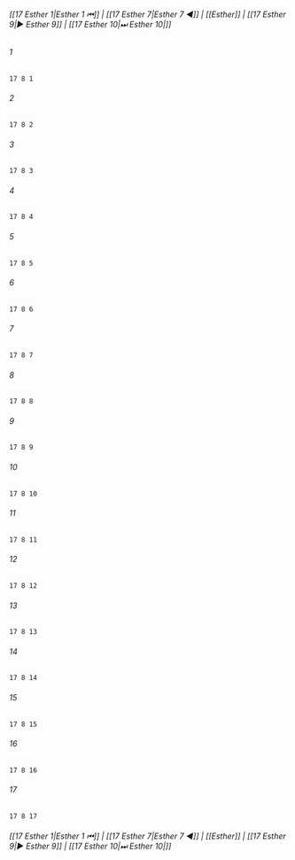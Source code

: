 
###### [[17 Esther 1|Esther 1 ⏮]] | [[17 Esther 7|Esther 7 ◀]] | [[Esther]] | [[17 Esther 9|▶ Esther 9]] | [[17 Esther 10|⏭ Esther 10|]]

###### 1
``` verse
17 8 1 
```
###### 2
``` verse
17 8 2 
```
###### 3
``` verse
17 8 3 
```
###### 4
``` verse
17 8 4 
```
###### 5
``` verse
17 8 5 
```
###### 6
``` verse
17 8 6 
```
###### 7
``` verse
17 8 7 
```
###### 8
``` verse
17 8 8 
```
###### 9
``` verse
17 8 9 
```
###### 10
``` verse
17 8 10 
```
###### 11
``` verse
17 8 11 
```
###### 12
``` verse
17 8 12 
```
###### 13
``` verse
17 8 13 
```
###### 14
``` verse
17 8 14 
```
###### 15
``` verse
17 8 15 
```
###### 16
``` verse
17 8 16 
```
###### 17
``` verse
17 8 17 
```

###### [[17 Esther 1|Esther 1 ⏮]] | [[17 Esther 7|Esther 7 ◀]] | [[Esther]] | [[17 Esther 9|▶ Esther 9]] | [[17 Esther 10|⏭ Esther 10|]]

